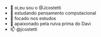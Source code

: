 - 👋 oi,eu sou o @Jcostetti
- 👀 estudando pensamento computacional 
- 🌱 focado nos estudos 
- 💞️ apaixonado pela ruiva prima do Davi 
- 📫 @jcostetti

<!---
Jcostetti/Jcostetti is a ✨ special ✨ repository because its `README.md` (this file) appears on your GitHub profile.
You can click the Preview link to take a look at your changes.
--->
